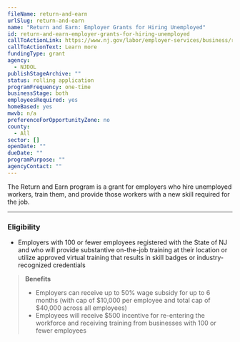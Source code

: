 ```yaml
---
fileName: return-and-earn
urlSlug: return-and-earn
name: "Return and Earn: Employer Grants for Hiring Unemployed"
id: return-and-earn-employer-grants-for-hiring-unemployed
callToActionLink: https://www.nj.gov/labor/employer-services/business/returnandearn.shtml
callToActionText: Learn more
fundingType: grant
agency:
  - NJDOL
publishStageArchive: ""
status: rolling application
programFrequency: one-time
businessStage: both
employeesRequired: yes
homeBased: yes
mwvb: n/a
preferenceForOpportunityZone: no
county:
  - All
sector: []
openDate: ""
dueDate: ""
programPurpose: ""
agencyContact: ""
---
```


The Return and Earn program is a grant for employers who hire unemployed workers, train them, and provide those workers with a new skill required for the job.

---

### Eligibility

- Employers with 100 or fewer employees registered with the State of NJ and who will provide substantive on-the-job training at their location or utilize approved virtual training that results in skill badges or industry-recognized credentials

> **Benefits**
>
> - Employers can receive up to 50% wage subsidy for up to 6 months (with cap of $10,000 per employee and total cap of $40,000 across all employees)
> - Employees will receive $500 incentive for re-entering the workforce and receiving training from businesses with 100 or fewer employees
